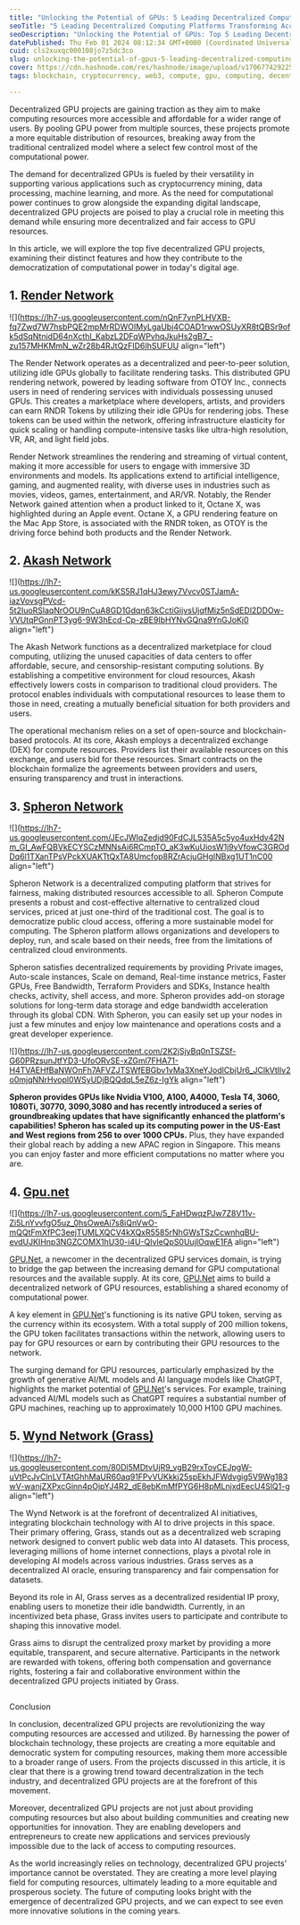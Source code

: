 ```yaml
---
title: "Unlocking the Potential of GPUs: 5 Leading Decentralized Computing Platforms Transforming Access to Computational Power"
seoTitle: "5 Leading Decentralized Computing Platforms Transforming Access to GPU"
seoDescription: "Unlocking the Potential of GPUs: Top 5 Leading Decentralized Computing Platforms Transforming Access to Computational Power"
datePublished: Thu Feb 01 2024 08:12:34 GMT+0000 (Coordinated Universal Time)
cuid: cls2xuxqc000108jo7z5dc3co
slug: unlocking-the-potential-of-gpus-5-leading-decentralized-computing-platforms-transforming-access-to-computational-power
cover: https://cdn.hashnode.com/res/hashnode/image/upload/v1706774292254/13d3a8da-6697-4e6e-8f1c-709349cbcfc6.png
tags: blockchain, cryptocurrency, web3, compute, gpu, computing, decentralization, spheron

---
```


Decentralized GPU projects are gaining traction as they aim to make computing resources more accessible and affordable for a wider range of users. By pooling GPU power from multiple sources, these projects promote a more equitable distribution of resources, breaking away from the traditional centralized model where a select few control most of the computational power.

The demand for decentralized GPUs is fueled by their versatility in supporting various applications such as cryptocurrency mining, data processing, machine learning, and more. As the need for computational power continues to grow alongside the expanding digital landscape, decentralized GPU projects are poised to play a crucial role in meeting this demand while ensuring more decentralized and fair access to GPU resources.

In this article, we will explore the top five decentralized GPU projects, examining their distinct features and how they contribute to the democratization of computational power in today's digital age.

## 1\. [Render Network](https://rendernetwork.com/)

![](https://lh7-us.googleusercontent.com/nQnF7vnPLHVXB-fq7Zwd7W7hsbPQE2mpMrRDWOIMyLgaUbj4COAD1rwwOSUyXR8tQBSr9ofk5dSqNtnjdD64nXcthI_KabzL2DFqWPvhqJkuHs2gB7_-zu157MHKMmN_wZr28b4RJtQzFID6IhSUFUU align="left")

The Render Network operates as a decentralized and peer-to-peer solution, utilizing idle GPUs globally to facilitate rendering tasks. This distributed GPU rendering network, powered by leading software from OTOY Inc., connects users in need of rendering services with individuals possessing unused GPUs. This creates a marketplace where developers, artists, and providers can earn RNDR Tokens by utilizing their idle GPUs for rendering jobs. These tokens can be used within the network, offering infrastructure elasticity for quick scaling or handling compute-intensive tasks like ultra-high resolution, VR, AR, and light field jobs.

Render Network streamlines the rendering and streaming of virtual content, making it more accessible for users to engage with immersive 3D environments and models. Its applications extend to artificial intelligence, gaming, and augmented reality, with diverse uses in industries such as movies, videos, games, entertainment, and AR/VR. Notably, the Render Network gained attention when a product linked to it, Octane X, was highlighted during an Apple event. Octane X, a GPU rendering feature on the Mac App Store, is associated with the RNDR token, as OTOY is the driving force behind both products and the Render Network.

## 2\. [Akash Network](https://akash.network/)

![](https://lh7-us.googleusercontent.com/kKS5RJ1qHJ3ewy7Vvcv0STJamA-iazVovsgPVcd-5t2IuoRSlaqNrOOU9nCuA8GD1Gdqn63kCctiGijvsUjqfMiz5nSdEDl2DDOw-VVUtqPGnnPT3yg6-9W3hEcd-Cp-zBE9IbHYNvGQna9YnGJoKj0 align="left")

The Akash Network functions as a decentralized marketplace for cloud computing, utilizing the unused capacities of data centers to offer affordable, secure, and censorship-resistant computing solutions. By establishing a competitive environment for cloud resources, Akash effectively lowers costs in comparison to traditional cloud providers. The protocol enables individuals with computational resources to lease them to those in need, creating a mutually beneficial situation for both providers and users.

The operational mechanism relies on a set of open-source and blockchain-based protocols. At its core, Akash employs a decentralized exchange (DEX) for compute resources. Providers list their available resources on this exchange, and users bid for these resources. Smart contracts on the blockchain formalize the agreements between providers and users, ensuring transparency and trust in interactions.

## 3\. [Spheron Network](https://www.spheron.network/)

![](https://lh7-us.googleusercontent.com/JEcJWIqZedjd90FdCJL535A5c5yo4uxHdv42Nm_GI_AwFQBVkECYSCzMNNsAi6RCmpTO_aK3wKuUiosW1j9yVfowC3GROdDq6l1TXanTPsVPckXUAKTtQxTA8Umcfop8RZrAcjuGHgINBxg1UT1nC00 align="left")

Spheron Network is a decentralized computing platform that strives for fairness, making distributed resources accessible to all. Spheron Compute presents a robust and cost-effective alternative to centralized cloud services, priced at just one-third of the traditional cost. The goal is to democratize public cloud access, offering a more sustainable model for computing. The Spheron platform allows organizations and developers to deploy, run, and scale based on their needs, free from the limitations of centralized cloud environments.

Spheron satisfies decentralized requirements by providing Private images, Auto-scale instances, Scale on demand, Real-time instance metrics, Faster GPUs, Free Bandwidth, Terraform Providers and SDKs, Instance health checks, activity, shell access, and more. Spheron provides add-on storage solutions for long-term data storage and edge bandwidth acceleration through its global CDN. With Spheron, you can easily set up your nodes in just a few minutes and enjoy low maintenance and operations costs and a great developer experience.

![](https://lh7-us.googleusercontent.com/2K2jSjyBq0nTSZSf-G60PRzsunJtfYD3-UfoORvSE-xZGml7FHA71-H4TVAEHfBaNWOnFh7AFVZJTSWfEBGbv1vMa3XneYJodlCbjUr6_JClkVtIlv2o0mjqNNrHvopl0WSyUDjBQQdqL5eZ6z-IgYk align="left")

**Spheron provides GPUs like Nvidia V100, A100, A4000, Tesla T4, 3060, 1080Ti, 30770, 3090,3080 and has recently introduced a series of groundbreaking updates that have significantly enhanced the platform's capabilities! Spheron has scaled up its computing power in the US-East and West regions from 256 to over 1000 CPUs.** Plus, they have expanded their global reach by adding a new APAC region in Singapore. This means you can enjoy faster and more efficient computations no matter where you are.

## 4\. [Gpu.net](http://Gpu.net)

![](https://lh7-us.googleusercontent.com/5_FaHDwqzPJw7Z8V11v-Zi5LnYvvfgO5uz_0hsOweAi7s8iQnVwO-mQQtFmXfPC3eejTUMLXQCV4kXQxR5585rNhGWsTSzCcwnhqBU-evdUJKIHnp3NGZCOMX1hU30-i4U-QIvleQpS0UujIOqwE1FA align="left")

[GPU.Net](http://GPU.Net), a newcomer in the decentralized GPU services domain, is trying to bridge the gap between the increasing demand for GPU computational resources and the available supply. At its core, [GPU.Net](http://GPU.Net) aims to build a decentralized network of GPU resources, establishing a shared economy of computational power.

A key element in [GPU.Net](http://GPU.Net)'s functioning is its native GPU token, serving as the currency within its ecosystem. With a total supply of 200 million tokens, the GPU token facilitates transactions within the network, allowing users to pay for GPU resources or earn by contributing their GPU resources to the network.

The surging demand for GPU resources, particularly emphasized by the growth of generative AI/ML models and AI language models like ChatGPT, highlights the market potential of [GPU.Net](http://GPU.Net)'s services. For example, training advanced AI/ML models such as ChatGPT requires a substantial number of GPU machines, reaching up to approximately 10,000 H100 GPU machines.

## 5. [Wynd Network (Grass)](https://www.getgrass.io/)

![](https://lh7-us.googleusercontent.com/80Dl5MDtvUjR9_vgB29rxTovCEJpgW-uVtPcJvClnLVTAtGhhMaUR60aq91FPvVUKkkj25spEkhJFWdvgig5V9Wg183wV-wanjZXPxcGinn4pOjpYJ4R2_dE8ebKmMfPYG6H8pMLnjxdEecU4SlQ1-g align="left")

The Wynd Network is at the forefront of decentralized AI initiatives, integrating blockchain technology with AI to drive projects in this space. Their primary offering, Grass, stands out as a decentralized web scraping network designed to convert public web data into AI datasets. This process, leveraging millions of home internet connections, plays a pivotal role in developing AI models across various industries. Grass serves as a decentralized AI oracle, ensuring transparency and fair compensation for datasets.

Beyond its role in AI, Grass serves as a decentralized residential IP proxy, enabling users to monetize their idle bandwidth. Currently, in an incentivized beta phase, Grass invites users to participate and contribute to shaping this innovative model.

Grass aims to disrupt the centralized proxy market by providing a more equitable, transparent, and secure alternative. Participants in the network are rewarded with tokens, offering both compensation and governance rights, fostering a fair and collaborative environment within the decentralized GPU projects initiated by Grass.

##   
Conclusion

In conclusion, decentralized GPU projects are revolutionizing the way computing resources are accessed and utilized. By harnessing the power of blockchain technology, these projects are creating a more equitable and democratic system for computing resources, making them more accessible to a broader range of users. From the projects discussed in this article, it is clear that there is a growing trend toward decentralization in the tech industry, and decentralized GPU projects are at the forefront of this movement.

Moreover, decentralized GPU projects are not just about providing computing resources but also about building communities and creating new opportunities for innovation. They are enabling developers and entrepreneurs to create new applications and services previously impossible due to the lack of access to computing resources.

As the world increasingly relies on technology, decentralized GPU projects' importance cannot be overstated. They are creating a more level playing field for computing resources, ultimately leading to a more equitable and prosperous society. The future of computing looks bright with the emergence of decentralized GPU projects, and we can expect to see even more innovative solutions in the coming years.